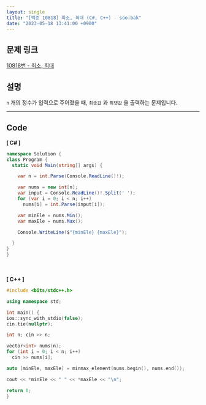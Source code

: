 ```yaml
---
layout: single
title: "[백준 10818] 최소, 최대 (C#, C++) - soo:bak"
date: "2023-05-18 13:41:00 +0900"
---
```


## 문제 링크
  [10818번 - 최소, 최대](https://www.acmicpc.net/problem/10818)

## 설명
`n` 개의 정수가 입력으로 주어졌을 때, `최솟값` 과 `최댓값` 을 출력하는 문제입니다. <br>

- - -

## Code
<b>[ C# ] </b>
<br>

  ```c#
namespace Solution {
  class Program {
    static void Main(string[] args) {

      var n = int.Parse(Console.ReadLine()!);

      var nums = new int[n];
      var input = Console.ReadLine()!.Split(' ');
      for (var i = 0; i < n; i++)
        nums[i] = int.Parse(input[i]);

      var minEle = nums.Min();
      var maxEle = nums.Max();

      Console.WriteLine($"{minEle} {maxEle}");

    }
  }
}
  ```
<br><br>
<b>[ C++ ] </b>
<br>

  ```c++
#include <bits/stdc++.h>

using namespace std;

int main() {
  ios::sync_with_stdio(false);
  cin.tie(nullptr);

  int n; cin >> n;

  vector<int> nums(n);
  for (int i = 0; i < n; i++)
    cin >> nums[i];

  auto [minEle, maxEle] = minmax_element(nums.begin(), nums.end());

  cout << *minEle << " " << *maxEle << "\n";

  return 0;
}
  ```
